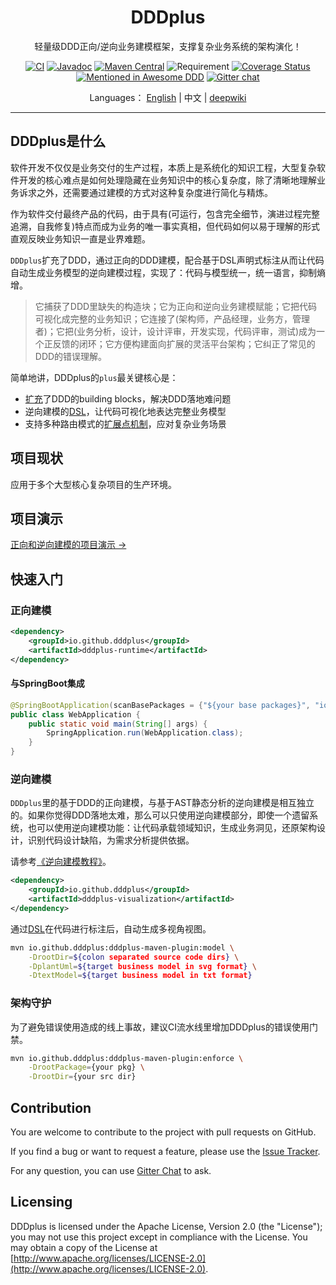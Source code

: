 <h1 align="center">DDDplus</h1>

<div align="center">

轻量级DDD正向/逆向业务建模框架，支撑复杂业务系统的架构演化！

[![CI](https://github.com/funkygao/cp-ddd-framework/workflows/CI/badge.svg?branch=master)](https://github.com/funkygao/cp-ddd-framework/actions?query=branch%3Amaster+workflow%3ACI)
[![Javadoc](https://img.shields.io/badge/javadoc-Reference-blue.svg)](https://funkygao.github.io/cp-ddd-framework/doc/apidocs/)
[![Maven Central](https://img.shields.io/maven-central/v/io.github.dddplus/dddplus.svg?label=Maven%20Central)](https://central.sonatype.com/namespace/io.github.dddplus)
![Requirement](https://img.shields.io/badge/JDK-8+-blue.svg)
[![Coverage Status](https://img.shields.io/codecov/c/github/funkygao/cp-ddd-framework.svg)](https://codecov.io/gh/funkygao/cp-ddd-framework)
[![Mentioned in Awesome DDD](https://awesome.re/mentioned-badge.svg)](https://github.com/heynickc/awesome-ddd#jvm)
[![Gitter chat](https://img.shields.io/badge/gitter-join%20chat%20%E2%86%92-brightgreen.svg)](https://gitter.im/cp-ddd-framework/community)

</div>

<div align="center">

Languages： [English](README.md) | 中文 | [deepwiki](https://deepwiki.com/funkygao/cp-ddd-framework)
</div>

----

## DDDplus是什么

软件开发不仅仅是业务交付的生产过程，本质上是系统化的知识工程，大型复杂软件开发的核心难点是如何处理隐藏在业务知识中的核心复杂度，除了清晰地理解业务诉求之外，还需要通过建模的方式对这种复杂度进行简化与精炼。

作为软件交付最终产品的代码，由于具有(可运行，包含完全细节，演进过程完整追溯，自我修复)特点而成为业务的唯一事实真相，但代码如何以易于理解的形式直观反映业务知识一直是业界难题。

`DDDplus`扩充了DDD，通过正向的DDD建模，配合基于DSL声明式标注从而让代码自动生成业务模型的逆向建模过程，实现了：代码与模型统一，统一语言，抑制熵增。

>它捕获了DDD里缺失的构造块；它为正向和逆向业务建模赋能；它把代码可视化成完整的业务知识；它连接了(架构师，产品经理，业务方，管理者)；它把(业务分析，设计，设计评审，开发实现，代码评审，测试)成为一个正反馈的闭环；它方便构建面向扩展的灵活平台架构；它纠正了常见的DDD的错误理解。

简单地讲，DDDplus的`plus`最关键核心是：
- [扩充](/dddplus-spec/src/main/java/io/github/dddplus/model)了DDD的building blocks，解决DDD落地难问题
- 逆向建模的[DSL](/dddplus-spec/src/main/java/io/github/dddplus/dsl)，让代码可视化地表达完整业务模型
- 支持多种路由模式的[扩展点机制](/dddplus-spec/src/main/java/io/github/dddplus/ext)，应对复杂业务场景

## 项目现状

应用于多个大型核心复杂项目的生产环境。

## 项目演示

[正向和逆向建模的项目演示 ->](dddplus-test/src/test/java/ddd/plus/showcase/README.zh-cn.md)

## 快速入门

### 正向建模

```xml
<dependency>
    <groupId>io.github.dddplus</groupId>
    <artifactId>dddplus-runtime</artifactId>
</dependency>
```

#### 与SpringBoot集成

```java
@SpringBootApplication(scanBasePackages = {"${your base packages}", "io.github.dddplus"})
public class WebApplication {
    public static void main(String[] args) {
        SpringApplication.run(WebApplication.class);
    }
}
```

### 逆向建模

`DDDplus`里的基于DDD的正向建模，与基于AST静态分析的逆向建模是相互独立的。如果你觉得DDD落地太难，那么可以只使用逆向建模部分，即使一个遗留系统，也可以使用逆向建模功能：让代码承载领域知识，生成业务洞见，还原架构设计，识别代码设计缺陷，为需求分析提供依据。

请参考[《逆向建模教程》](doc/ReverseModelingGuide.md)。

```xml
<dependency>
    <groupId>io.github.dddplus</groupId>
    <artifactId>dddplus-visualization</artifactId>
</dependency>
```

通过[DSL](/dddplus-spec/src/main/java/io/github/dddplus/dsl)在代码进行标注后，自动生成多视角视图。

```bash
mvn io.github.dddplus:dddplus-maven-plugin:model \
    -DrootDir=${colon separated source code dirs} \
    -DplantUml=${target business model in svg format} \
    -DtextModel=${target business model in txt format}
```

### 架构守护

为了避免错误使用造成的线上事故，建议CI流水线里增加DDDplus的错误使用门禁。

```bash
mvn io.github.dddplus:dddplus-maven-plugin:enforce \
    -DrootPackage={your pkg} \
    -DrootDir={your src dir}
```

## Contribution

You are welcome to contribute to the project with pull requests on GitHub.

If you find a bug or want to request a feature, please use the [Issue Tracker](https://github.com/funkygao/cp-ddd-framework/issues).

For any question, you can use [Gitter Chat](https://gitter.im/cp-ddd-framework/community) to ask.

## Licensing

DDDplus is licensed under the Apache License, Version 2.0 (the "License"); you may not use this project except in compliance with the License. You may obtain a copy of the License at [http://www.apache.org/licenses/LICENSE-2.0](http://www.apache.org/licenses/LICENSE-2.0).
